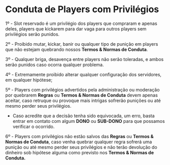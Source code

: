 # Conduta de Players com Privilégios

1º - Slot reservado é um privilégio dos players que compraram e apenas deles, players que kickarem para dar vaga para outros players sem privilégios serão punidos.

2º - Proibido mutar, kickar, banir ou qualquer tipo de punição em players que não estejam quebrando nossos **Termos & Normas de Conduta**.

3º - Qualquer briga, desavença entre players não serão toleradas, e ambos serão punidos caso ocorra qualquer problema.

4º - Extremamente proibido alterar qualquer configuração dos servidores, em qualquer hipótese;

5º - Players com privilégios advertidos pela administração ou moderação por quebrarem **Regras** ou **Termos & Normas de Conduta** devem apenas aceitar, caso retruque ou provoque mais intrigas sofrerão punições ou até mesmo perder seus privilégios.

* Caso acredite que a decisão tenha sido equivocada, um erro, basta entrar em contato com algum **DONO** ou **SUB-DONO** para que possamos verificar o ocorrido.

6º - Players com privilégios não estão salvos das **Regras** ou **Termos & Normas de Conduta**, caso venha quebrar qualquer regra sofrerá uma punição ou até mesmo perder seus privilégios e não terão devolução do dinheiro sob hipótese alguma como previsto nos **Termos & Normas de Conduta.**

